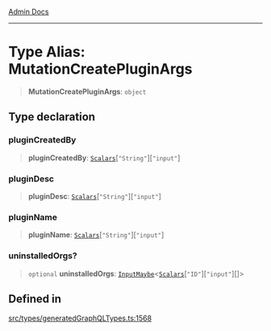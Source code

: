 [Admin Docs](/)

***

# Type Alias: MutationCreatePluginArgs

> **MutationCreatePluginArgs**: `object`

## Type declaration

### pluginCreatedBy

> **pluginCreatedBy**: [`Scalars`](Scalars.md)\[`"String"`\]\[`"input"`\]

### pluginDesc

> **pluginDesc**: [`Scalars`](Scalars.md)\[`"String"`\]\[`"input"`\]

### pluginName

> **pluginName**: [`Scalars`](Scalars.md)\[`"String"`\]\[`"input"`\]

### uninstalledOrgs?

> `optional` **uninstalledOrgs**: [`InputMaybe`](InputMaybe.md)\<[`Scalars`](Scalars.md)\[`"ID"`\]\[`"input"`\][]\>

## Defined in

[src/types/generatedGraphQLTypes.ts:1568](https://github.com/Suyash878/talawa-api/blob/cfd688207611ba245c99edd8dbaccb2cdbf6a043/src/types/generatedGraphQLTypes.ts#L1568)
